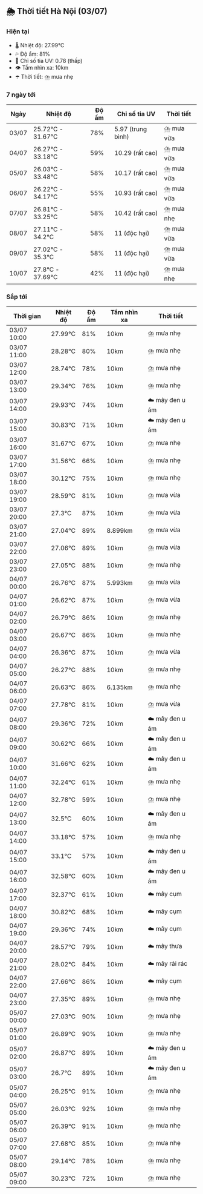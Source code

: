 ## 🌦️ Thời tiết Hà Nội (03/07)

### Hiện tại

- 🌡️ Nhiệt độ: 27.99℃
- 💦 Độ ẩm: 81%
- 🌟 Chỉ số tia UV: 0.78 (thấp)
- 👁️ Tầm nhìn xa: 10km
- ☂️ Thời tiết: ⛈️ mưa nhẹ

### 7 ngày tới

| Ngày | Nhiệt độ | Độ ẩm | Chỉ số tia UV | Thời tiết |
| --- | --- | --- | --- | --- |
| 03/07 | 25.72℃ - 31.67℃ | 78% | 5.97 (trung bình) | ⛈️ mưa vừa |
| 04/07 | 26.27℃ - 33.18℃ | 59% | 10.29 (rất cao) | ⛈️ mưa vừa |
| 05/07 | 26.03℃ - 33.48℃ | 58% | 10.17 (rất cao) | ⛈️ mưa vừa |
| 06/07 | 26.22℃ - 34.17℃ | 55% | 10.93 (rất cao) | ⛈️ mưa vừa |
| 07/07 | 26.81℃ - 33.25℃ | 58% | 10.42 (rất cao) | ⛈️ mưa nhẹ |
| 08/07 | 27.11℃ - 34.2℃ | 58% | 11 (độc hại) | ⛈️ mưa vừa |
| 09/07 | 27.02℃ - 35.3℃ | 58% | 11 (độc hại) | ⛈️ mưa vừa |
| 10/07 | 27.8℃ - 37.69℃ | 42% | 11 (độc hại) | ⛈️ mưa nhẹ |

### Sắp tới

| Thời gian | Nhiệt độ | Độ ẩm | Tầm nhìn xa | Thời tiết |
| --- | --- | --- | --- | --- |
| 03/07 10:00 | 27.99℃ | 81% | 10km | ⛈️ mưa nhẹ |
| 03/07 11:00 | 28.28℃ | 80% | 10km | ⛈️ mưa nhẹ |
| 03/07 12:00 | 28.74℃ | 78% | 10km | ⛈️ mưa nhẹ |
| 03/07 13:00 | 29.34℃ | 76% | 10km | ⛈️ mưa nhẹ |
| 03/07 14:00 | 29.93℃ | 74% | 10km | ☁️ mây đen u ám |
| 03/07 15:00 | 30.83℃ | 71% | 10km | ☁️ mây đen u ám |
| 03/07 16:00 | 31.67℃ | 67% | 10km | ⛈️ mưa nhẹ |
| 03/07 17:00 | 31.56℃ | 66% | 10km | ⛈️ mưa nhẹ |
| 03/07 18:00 | 30.12℃ | 75% | 10km | ⛈️ mưa nhẹ |
| 03/07 19:00 | 28.59℃ | 81% | 10km | ⛈️ mưa vừa |
| 03/07 20:00 | 27.3℃ | 87% | 10km | ⛈️ mưa vừa |
| 03/07 21:00 | 27.04℃ | 89% | 8.899km | ⛈️ mưa vừa |
| 03/07 22:00 | 27.06℃ | 89% | 10km | ⛈️ mưa vừa |
| 03/07 23:00 | 27.05℃ | 88% | 10km | ⛈️ mưa nhẹ |
| 04/07 00:00 | 26.76℃ | 87% | 5.993km | ⛈️ mưa vừa |
| 04/07 01:00 | 26.62℃ | 87% | 10km | ⛈️ mưa vừa |
| 04/07 02:00 | 26.79℃ | 86% | 10km | ⛈️ mưa nhẹ |
| 04/07 03:00 | 26.67℃ | 86% | 10km | ⛈️ mưa nhẹ |
| 04/07 04:00 | 26.36℃ | 87% | 10km | ⛈️ mưa vừa |
| 04/07 05:00 | 26.27℃ | 88% | 10km | ⛈️ mưa nhẹ |
| 04/07 06:00 | 26.63℃ | 86% | 6.135km | ⛈️ mưa nhẹ |
| 04/07 07:00 | 27.78℃ | 81% | 10km | ⛈️ mưa vừa |
| 04/07 08:00 | 29.36℃ | 72% | 10km | ☁️ mây đen u ám |
| 04/07 09:00 | 30.62℃ | 66% | 10km | ☁️ mây đen u ám |
| 04/07 10:00 | 31.66℃ | 62% | 10km | ☁️ mây đen u ám |
| 04/07 11:00 | 32.24℃ | 61% | 10km | ⛈️ mưa nhẹ |
| 04/07 12:00 | 32.78℃ | 59% | 10km | ⛈️ mưa nhẹ |
| 04/07 13:00 | 32.5℃ | 60% | 10km | ☁️ mây đen u ám |
| 04/07 14:00 | 33.18℃ | 57% | 10km | ⛈️ mưa nhẹ |
| 04/07 15:00 | 33.1℃ | 57% | 10km | ☁️ mây đen u ám |
| 04/07 16:00 | 32.58℃ | 60% | 10km | ☁️ mây đen u ám |
| 04/07 17:00 | 32.37℃ | 61% | 10km | ☁️ mây cụm |
| 04/07 18:00 | 30.82℃ | 68% | 10km | ☁️ mây cụm |
| 04/07 19:00 | 29.36℃ | 74% | 10km | ☁️ mây cụm |
| 04/07 20:00 | 28.57℃ | 79% | 10km | ☁️ mây thưa |
| 04/07 21:00 | 28.02℃ | 84% | 10km | ☁️ mây rải rác |
| 04/07 22:00 | 27.66℃ | 86% | 10km | ☁️ mây cụm |
| 04/07 23:00 | 27.35℃ | 89% | 10km | ⛈️ mưa nhẹ |
| 05/07 00:00 | 27.03℃ | 90% | 10km | ⛈️ mưa nhẹ |
| 05/07 01:00 | 26.89℃ | 90% | 10km | ⛈️ mưa nhẹ |
| 05/07 02:00 | 26.87℃ | 89% | 10km | ☁️ mây đen u ám |
| 05/07 03:00 | 26.7℃ | 89% | 10km | ☁️ mây đen u ám |
| 05/07 04:00 | 26.25℃ | 91% | 10km | ⛈️ mưa nhẹ |
| 05/07 05:00 | 26.03℃ | 92% | 10km | ⛈️ mưa nhẹ |
| 05/07 06:00 | 26.39℃ | 91% | 10km | ⛈️ mưa nhẹ |
| 05/07 07:00 | 27.68℃ | 85% | 10km | ⛈️ mưa nhẹ |
| 05/07 08:00 | 29.14℃ | 78% | 10km | ⛈️ mưa nhẹ |
| 05/07 09:00 | 30.23℃ | 72% | 10km | ⛈️ mưa nhẹ |
